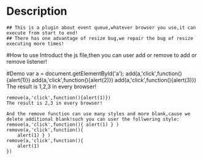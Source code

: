 # Description
	## This is a plugin about event queue,whatever browser you use,it can execute from start to end!
	## There has one advantage of resize bug,we repair the bug of resize executing more times!

#How to use
	Introduct the js file,then you can user add or remove to add or remove listener!

#Demo
	var a = document.getElementById('a');
	add(a,'click',function(){alert(1)})
	add(a,'click',function(){alert(2)})
	add(a,'click',function(){alert(3)})
	The result is 1,2,3 in every browser!

	remove(a,'click',function(){alert(1)})
	The result is 2,3 in every browser!	
	
	And the remove function can use many styles and more blank,cause we delete additional blank!such you can user the follwering style:
	remove(a,'click',function(){ alert(1) } )
	remove(a,'click',function(){
		alert(1) } )
	remove(a,'click',function(){
		alert(1) 
	})


